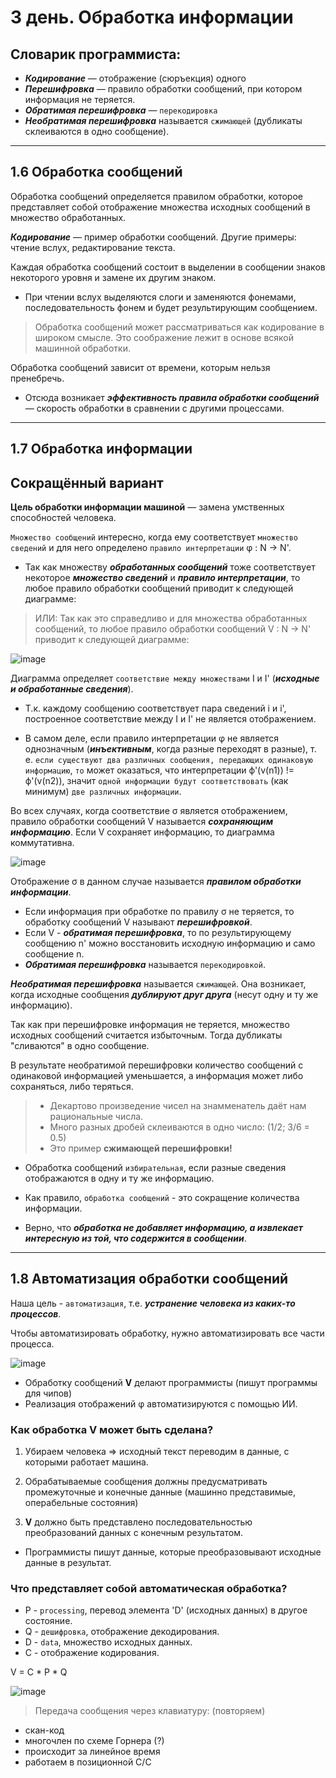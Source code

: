 # 3 день. Обработка информации

## Словарик программиста:
- ***Кодирование*** — отображение (сюръекция) одного
- ***Перешифровка*** — правило обработки сообщений, при котором информация не теряется.
- ***Обратимая перешифровка*** — `перекодировка`
- ***Необратимая перешифровка*** называется `сжимающей` (дубликаты склеиваются в одно сообщение).

***

## 1.6 Обработка сообщений

Обработка сообщений определяется правилом обработки, которое представляет собой
отображение множества исходных сообщений в множество обработанных.

***Кодирование*** — пример обработки сообщений.
Другие примеры: чтение вслух, редактирование текста.

Каждая обработка сообщений состоит в выделении в сообщении знаков некоторого уровня и замене их другим знаком.

- При чтении вслух выделяются слоги и заменяются фонемами, последовательность фонем и будет результирующим сообщением.

> Обработка сообщений может рассматриваться как кодирование в широком смысле. Это соображение лежит в основе всякой машинной обработки.

Обработка сообщений зависит от времени, которым нельзя пренебречь. 
- Отсюда возникает ***эффективность правила обработки сообщений*** — скорость обработки в сравнении с другими процессами.

***
## 1.7 Обработка информации

## Сокращённый вариант

**Цель обработки информации машиной** — замена умственных способностей человека.

`Множество сообщений` интересно, когда ему соответствует `множество сведений` и для него определено `правило интерпретации` φ : N → N'.

- Так как множеству ***обработанных сообщений*** тоже соответствует некоторое ***множество сведений*** и ***правило интерпретации***, то любое правило обработки сообщений приводит к следующей диаграмме:

> ИЛИ: Так как это справедливо и для множества обработанных сообщений, то любое правило обработки сообщений V : N → N' приводит к следующей диаграмме:

![image](https://user-images.githubusercontent.com/113284506/210335204-738f4460-2bd1-439a-89f5-b176724abe44.png)

Диаграмма определяет `соответствие между множествами` I и I' (***исходные и обработанные сведения***).
- Т.к. каждому сообщению соответствует пара сведений i и i', построенное соответствие между I и I' не является отображением.

- В самом деле, если правило интерпретации φ не является однозначным (***инъективным***, когда разные переходят в разные),
т. е. `если существуют два различных сообщения, передающих одинаковую информацию`, `то` может оказаться, что интерпретации ф'(v(n1)) != ф'(v(n2)),
значит `одной информации будут соответствовать` (как минимум) `две различных информации`.

Во всех случаях, когда соответствие σ является отображением, правило обработки сообщений V называется ***сохраняющим информацию***.
Если V сохраняет информацию, то диаграмма коммутативна.

![image](https://user-images.githubusercontent.com/113284506/210335204-738f4460-2bd1-439a-89f5-b176724abe44.png)

Отображение σ в данном случае называется ***правилом обработки информации***.

- Если информация при обработке по правилу σ не теряется, то обработку сообщений V называют ***перешифровкой***.
- Если V - ***обратимая перешифровка***, то по результирующему сообщению n' можно восстановить исходную информацию и само сообщение n.
- ***Обратимая перешифровка*** называется `перекодировкой`.

***Необратимая перешифровка*** называется `сжимающей`.
Она возникает, когда исходные сообщения ***дублируют друг друга*** (несут одну и ту же информацию). 

Так как при перешифровке информация не теряется, множество исходных сообщений считается избыточным.
Тогда дубликаты "сливаются" в одно сообщение. 

В результате необратимой перешифровки количество сообщений с одинаковой информацией уменьшается, а информация может либо сохраняться, либо теряться.

> - Декартово произведение чисел на знамменатель даёт нам рациональные числа.
> - Много разных дробей склеиваются в одно число: (1/2; 3/6 = 0.5)
> - Это пример **сжимающей перешифровки!**


- Обработка сообщений `избирательная`, если разные сведения отображаются в одну и ту же информацию.

- Как правило, `обработка сообщений` - это сокращение количества информации.
- Верно, что ***обработка не добавляет информацию, а извлекает интересную из той, что содержится в сообщении***.

***
## 1.8 Автоматизация обработки сообщений

Наша цель - `автоматизация`, т.е. ***устранение человека из каких-то процессов***.

Чтобы автоматизировать обработку, нужно автоматизировать все части процесса.

![image](https://user-images.githubusercontent.com/113284506/210446969-78bf869a-d17c-40bc-82f5-6830e3a86cdc.png)

- Обработку сообщений **V** делают программисты (пишут программы для чипов)
- Реализация отображений φ автоматизируются с помощью ИИ.

### Как обработка V может быть сделана?
 
1) Убираем человека => исходный текст переводим в данные, с которыми работает машина.

2) Обрабатываемые сообщения должны предусматривать промежуточные и конечные данные (машинно представимые, операбельные состояния)

3) **V** должно быть представлено последовательностью преобразований данных с конечным результатом.

- Программисты пишут данные, которые преобразовывают исходные данные в результат.

### Что представляет собой автоматическая обработка?
- P - `processing`, перевод элемента 'D' (исходных данных) в другое состояние.
- Q - `дешифровка`, отображение декодирования.
- D - `data`, множество исходных данных.
- С - отображение кодирования.

 V = C * P * Q
 
 ![image](https://user-images.githubusercontent.com/113284506/210447781-6b38c735-544d-46ff-9432-f184b427aa9f.png)


>Передача сообщения через клавиатуру: (повторяем)
- скан-код
- многочлен по схеме Горнера (?)
- происходит за линейное время
- работаем в позиционной С/С
